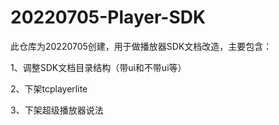 # 20220705-Player-SDK

此仓库为20220705创建，用于做播放器SDK文档改造，主要包含：


1、调整SDK文档目录结构（带ui和不带ui等）

2、下架tcplayerlite

3、下架超级播放器说法
